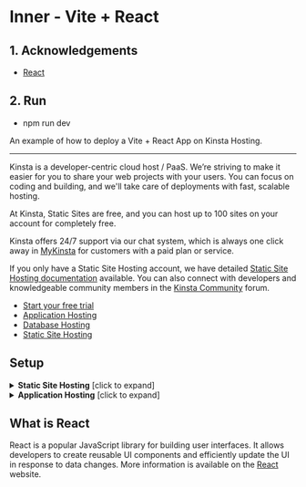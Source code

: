 # Inner - Vite + React

## 1. Acknowledgements

-   [React](https://es.reactjs.org/)

## 2. Run
-   npm run dev



An example of how to deploy a Vite + React App on Kinsta Hosting.

---

Kinsta is a developer-centric cloud host / PaaS. We’re striving to make it easier for you to share your web projects with your users. You can focus on coding and building, and we'll take care of deployments with fast, scalable hosting.

At Kinsta, Static Sites are free, and you can host up to 100 sites on your account for completely free.

Kinsta offers 24/7 support via our chat system, which is always one click away in [MyKinsta](https://my.kinsta.com/) for customers with a paid plan or service.

If you only have a Static Site Hosting account, we have detailed [Static Site Hosting documentation](https://kinsta.com/docs/static-site-hosting/) available. You can also connect with developers and knowledgeable community members in the [Kinsta Community](https://community.kinsta.com/c/static-sites/22) forum.

- [Start your free trial](https://kinsta.com/signup/?product_type=app-db)
- [Application Hosting](https://kinsta.com/application-hosting)
- [Database Hosting](https://kinsta.com/database-hosting)
- [Static Site Hosting](https://kinsta.com/static-site-hosting)

## Setup

<details>
<summary><strong>Static Site Hosting</strong> [click to expand]</summary>
  
### Dependency Management

Kinsta automatically installs dependencies defined in your `package.json` file during the deployment process.

### Setting the Build Command, Node version, and Publish directory

After connecting the repository, **Static Site Hosting** will automatically try to populate all the fields with the correct values.
| | |
|---|---|
| Build command | `npm run build` |
| Node version | 16.20 |
| Publish directory | `dist` |

### Deployment Lifecycle

Whenever a deployment is initiated (through creating an application or re-deploying due to an incoming commit), the build command is run, followed by the deployment of the Publish Directory content.

</details>

<details>
<summary><strong>Application Hosting</strong> [click to expand]</summary>

### Dependency Management

Kinsta automatically installs dependencies defined in your `package.json` file during the deployment process.

### Port

Kinsta automatically sets the `PORT` environment variable. You should **not** define it yourself and you should **not** hard-code it into the application.

### Start Command

When deploying an application, Kinsta automatically creates a web process based on the `npm start` in the `package.json` as the entry point.

### Deployment Lifecycle

Whenever a deployment is initiated (through creating an application or re-deploying due to an incoming commit) the `npm install` and `npm build` commands are run.

</details>

## What is React

React is a popular JavaScript library for building user interfaces. It allows developers to create reusable UI components and efficiently update the UI in response to data changes.
More information is available on the [React](https://react.dev/) website.

